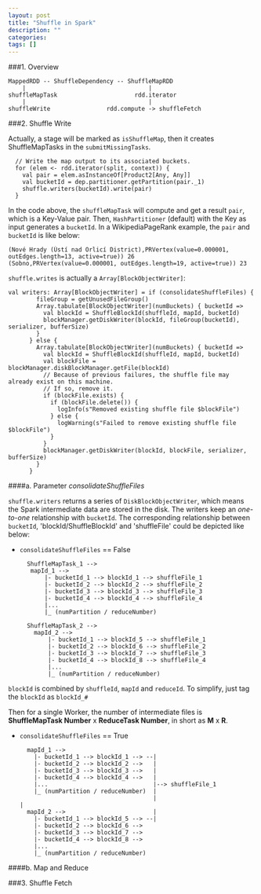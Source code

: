 ```yaml
---
layout: post
title: "Shuffle in Spark"
description: ""
categories: 
tags: []
---
```


###1. Overview

	MappedRDD -- ShuffleDependency -- ShuffleMapRDD
		|									|
	shuffleMapTask						rdd.iterator
		|									|
	shuffleWrite				rdd.compute -> shuffleFetch

###2. Shuffle Write
	
Actually, a stage will be marked as `isShuffleMap`, then it creates ShuffleMapTasks in the `submitMissingTasks`.

	
      // Write the map output to its associated buckets.
      for (elem <- rdd.iterator(split, context)) {
        val pair = elem.asInstanceOf[Product2[Any, Any]]
        val bucketId = dep.partitioner.getPartition(pair._1)
        shuffle.writers(bucketId).write(pair)
      }

In the code above, the `shuffleMapTask` will compute and get a result `pair`, which is a Key-Value pair. Then, `HashPartitioner` (default) with the Key as input generates a `bucketId`. In a WikipediaPageRank example, the `pair` and `bucketId` is like below:
	
	(Nové Hrady (Ústí nad Orlicí District),PRVertex(value=0.000001, outEdges.length=13, active=true)) 26
	(Sobno,PRVertex(value=0.000001, outEdges.length=19, active=true)) 23

`shuffle.writes` is actually a `Array[BlockObjectWriter]`:

	val writers: Array[BlockObjectWriter] = if (consolidateShuffleFiles) {
	        fileGroup = getUnusedFileGroup()
	        Array.tabulate[BlockObjectWriter](numBuckets) { bucketId =>
	          val blockId = ShuffleBlockId(shuffleId, mapId, bucketId)
	          blockManager.getDiskWriter(blockId, fileGroup(bucketId), serializer, bufferSize)
	        }
	      } else {
	        Array.tabulate[BlockObjectWriter](numBuckets) { bucketId =>
	          val blockId = ShuffleBlockId(shuffleId, mapId, bucketId)
	          val blockFile = blockManager.diskBlockManager.getFile(blockId)
	          // Because of previous failures, the shuffle file may already exist on this machine.
	          // If so, remove it.
	          if (blockFile.exists) {
	            if (blockFile.delete()) {
	              logInfo(s"Removed existing shuffle file $blockFile")
	            } else {
	              logWarning(s"Failed to remove existing shuffle file $blockFile")
	            }
	          }
	          blockManager.getDiskWriter(blockId, blockFile, serializer, bufferSize)
	        }
	      }



####a. Parameter _consolidateShuffleFiles_

`shuffle.writers` returns a series of `DiskBlockObjectWriter`, which means the Spark intermediate data are stored in the disk. The writers keep an *one-to-one* relationship with `bucketId`. The corresponding relationship between `bucketId`, 'blockId/ShuffleBlockId' and 'shuffleFile' could be depicted like below:

* `consolidateShuffleFiles` == False
	
    	ShuffleMapTask_1 --> 
    	 mapId_1 -->  
        	 |- bucketId_1 --> blockId_1 --> shuffleFile_1 
        	 |- bucketId_2 --> blockId_2 --> shuffleFile_2 
        	 |- bucketId_3 --> blockId_3 --> shuffleFile_3 
             |- bucketId_4 --> blockId_4 --> shuffleFile_4 
             |...
             |_ (numPartition / reduceNumber)

    	ShuffleMapTask_2 --> 
    	  mapId_2 --> 
        	  |- bucketId_1 --> blockId_5 --> shuffleFile_1 
          	  |- bucketId_2 --> blockId_6 --> shuffleFile_2 
        	  |- bucketId_3 --> blockId_7 --> shuffleFile_3 
        	  |- bucketId_4 --> blockId_8 --> shuffleFile_4 
        	  |...
        	  |_ (numPartition / reduceNumber)

`blockId` is combined by `shuffleId`, `mapId` and `reduceId`. To simplify, just tag the `blockId` as `blockId_#`
		
Then for a single Worker, the number of intermediate files is __ShuffleMapTask Number__ x __ReduceTask Number__, in short as __M__ x __R__.


* `consolidateShuffleFiles` == True

    	mapId_1 -->   
    	  |- bucketId_1 --> blockId_1 --> --|
    	  |- bucketId_2 --> blockId_2 -->   |
    	  |- bucketId_3 --> blockId_3 -->   |
    	  |- bucketId_4 --> blockId_4 -->   |
    	  |...	                            |--> shuffleFile_1
    	  |_ (numPartition / reduceNumber)  |
    	                                    |      				                            |             
    	mapId_2 -->                         |  
    	  |- bucketId_1 --> blockId_5 --> --| 
    	  |- bucketId_2 --> blockId_6 -->  
      	  |- bucketId_3 --> blockId_7 -->  
    	  |- bucketId_4 --> blockId_8 -->  
    	  |...
    	  |_ (numPartition / reduceNumber)
    								  	

####b. Map and Reduce




###3. Shuffle Fetch


